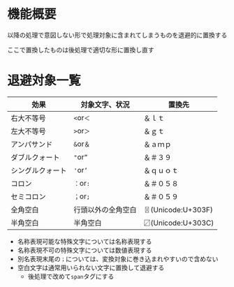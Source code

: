 # 機能概要
以降の処理で意図しない形で処理対象に含まれてしまうものを退避的に置換する

ここで置換したものは後処理で適切な形に置換し直す

# 退避対象一覧

効果             | 対象文字、状況           | 置換先
---------------- | ------------------------ | ---------------------------- 
右大不等号       | `<`or`＜`                | ＆ｌｔ
左大不等号       | `>`or`＞`                | ＆ｇｔ
アンパサンド     | `&`or`＆`                | ＆ａｍｐ
ダブルクォート   | `"`or`”`                | ＆＃３９
シングルクォート | `'`or`’`                | ＆ｑｕｏｔ
コロン           | `：`or`:`                | ＆＃０５８
セミコロン       | `；`or`;`                | ＆＃０５９
全角空白         | 行頭以外の全角空白       | 〿(Unicode:U+303F)
半角空白         | 半角空白                 | 〼(Unicode:U+303C)

- 名称表現可能な特殊文字については名称表現する
- 名称表現不可の特殊文字については数値表現する
- 別名表現末尾の`；`については、変換対象に巻き込まれやすいので含めない
- 空白文字は通常用いられない文字に置換して退避する
  - 後処理で改めて`span`タグにする
